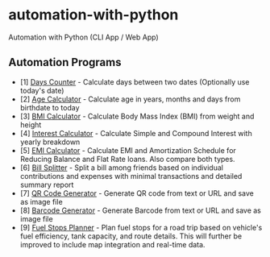 # automation-with-python
Automation with Python (CLI App / Web App)

## Automation Programs
- [1] [Days Counter](algorithms/days_counter.py) - Calculate days between two dates (Optionally use today's date)
- [2] [Age Calculator](algorithms/age_calculator.py) - Calculate age in years, months and days from birthdate to today
- [3] [BMI Calculator](algorithms/bmi_calculator.py) - Calculate Body Mass Index (BMI) from weight and height
- [4] [Interest Calculator](algorithms/interest_calculator.py) - Calculate Simple and Compound Interest with yearly breakdown
- [5] [EMI Calculator](algorithms/emi_calculator.py) - Calculate EMI and Amortization Schedule for Reducing Balance and Flat Rate loans. Also compare both types.
- [6] [Bill Splitter](algorithms/bill_splitter.py) - Split a bill among friends based on individual contributions and expenses with minimal transactions and detailed summary report
- [7] [QR Code Generator](algorithms/qr_code_generator.py) - Generate QR code from text or URL and save as image file
- [8] [Barcode Generator](algorithms/barcode_generator.py) - Generate Barcode from text or URL and save as image file
- [9] [Fuel Stops Planner](algorithms/fuel_stops_planner.py) - Plan fuel stops for a road trip based on vehicle's fuel efficiency, tank capacity, and route details. This will further be improved to include map integration and real-time data.
